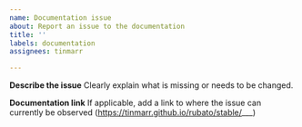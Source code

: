 ```yaml
---
name: Documentation issue
about: Report an issue to the documentation
title: ''
labels: documentation
assignees: tinmarr

---
```


**Describe the issue**
Clearly explain what is missing or needs to be changed.

**Documentation link**
If applicable, add a link to where the issue can currently be observed
(https://tinmarr.github.io/rubato/stable/___)
